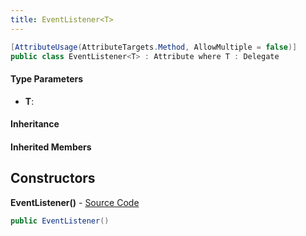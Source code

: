 ```yaml
---
title: EventListener<T>
---
```


```csharp
[AttributeUsage(AttributeTargets.Method, AllowMultiple = false)]
public class EventListener<T> : Attribute where T : Delegate
```

#### Type Parameters

- **T**: 

#### Inheritance

#### Inherited Members

## Constructors

**EventListener()** - [Source Code](https://github.com/swiftly-solution/swiftlys2/blob/main/managed/src/SwiftlyS2.Shared/Modules/Events/EventHandlerAttribute.cs#L7)

```csharp
public EventListener()
```

